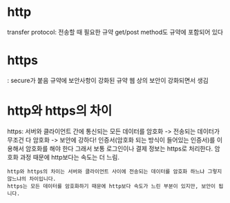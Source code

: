# http
transfer protocol: 전송할 때 필요한 규약
get/post method도 규약에 포함되어 있다

# https
: secure가 붙음
규약에 보안사항이 강화된 규약
웹 상의 보안이 강화되면서 생김

# http와 https의 차이
https: 서버와 클라이언트 간에 통신되는 모든 데이터를 암호화 -> 전송되는 데이터가 무조건 다 암호화 -> 보안에 강하다!
인증서(암호화 되는 방식이 들어있는 인증서)를 이용해서 암호화를 해야 한다
그래서 보통 로그인이나 결제 정보는 https로 처리한다.
암호화 과정 때문에 http보다는 속도는 더 느림.
```
http와 https의 차이는 서버와 클라이언트 사이에 전송되는 데이터를 암호화 하느냐 그렇지 않느냐의 차이입니다.
https는 모든 데이터를 암호화하기 때문에 http보다 속도가 느린 부분이 있지만, 보안이 됩니다.
```
